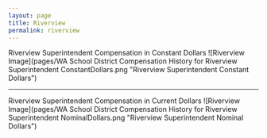 ```yaml
---
layout: page
title: Riverview
permalink: riverview
---
```



Riverview Superintendent Compensation in Constant Dollars
![Riverview Image](pages/WA School District Compensation History for Riverview Superintendent ConstantDollars.png "Riverview Superintendent Constant Dollars")
___

Riverview Superintendent Compensation in Current Dollars
![Riverview Image](pages/WA School District Compensation History for Riverview Superintendent NominalDollars.png "Riverview Superintendent Nominal Dollars")